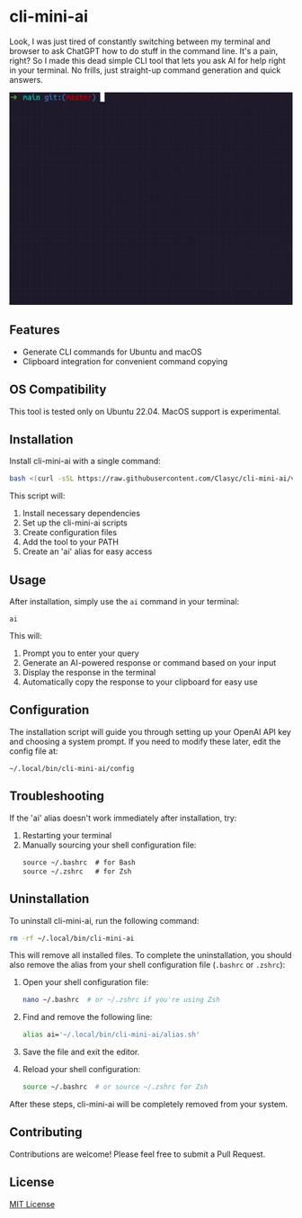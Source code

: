 # cli-mini-ai

Look, I was just tired of constantly switching between my terminal and browser to ask ChatGPT how to do stuff in the command line. It's a pain, right? So I made this dead simple CLI tool that lets you ask AI for help right in your terminal. No frills, just straight-up command generation and quick answers.

![demo.gif](demo.gif)

## Features

- Generate CLI commands for Ubuntu and macOS
- Clipboard integration for convenient command copying

## OS Compatibility

This tool is tested only on Ubuntu 22.04. MacOS support is experimental.

## Installation

Install cli-mini-ai with a single command:

```bash
bash <(curl -sSL https://raw.githubusercontent.com/Clasyc/cli-mini-ai/v0.1.0/install.sh)
```

This script will:
1. Install necessary dependencies
2. Set up the cli-mini-ai scripts
3. Create configuration files
4. Add the tool to your PATH
5. Create an 'ai' alias for easy access

## Usage

After installation, simply use the `ai` command in your terminal:

```
ai
```

This will:
1. Prompt you to enter your query
2. Generate an AI-powered response or command based on your input
3. Display the response in the terminal
4. Automatically copy the response to your clipboard for easy use

## Configuration

The installation script will guide you through setting up your OpenAI API key and choosing a system prompt. If you need to modify these later, edit the config file at:

```
~/.local/bin/cli-mini-ai/config
```

## Troubleshooting

If the 'ai' alias doesn't work immediately after installation, try:
1. Restarting your terminal
2. Manually sourcing your shell configuration file:
   ```
   source ~/.bashrc  # for Bash
   source ~/.zshrc   # for Zsh
   ```

## Uninstallation

To uninstall cli-mini-ai, run the following command:

```bash
rm -rf ~/.local/bin/cli-mini-ai
```

This will remove all installed files. To complete the uninstallation, you should also remove the alias from your shell configuration file (`.bashrc` or `.zshrc`):

1. Open your shell configuration file:
   ```bash
   nano ~/.bashrc  # or ~/.zshrc if you're using Zsh
   ```

2. Find and remove the following line:
   ```bash
   alias ai='~/.local/bin/cli-mini-ai/alias.sh'
   ```

3. Save the file and exit the editor.

4. Reload your shell configuration:
   ```bash
   source ~/.bashrc  # or source ~/.zshrc for Zsh
   ```

After these steps, cli-mini-ai will be completely removed from your system.


## Contributing

Contributions are welcome! Please feel free to submit a Pull Request.

## License

[MIT License](LICENSE)